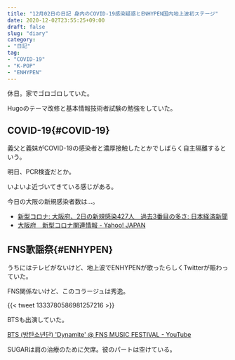```yaml
---
title: "12月02日の日記 身内のCOVID-19感染疑惑とENHYPEN国内地上波初ステージ"
date: 2020-12-02T23:55:25+09:00
draft: false
slug: "diary"
category:
- "日記"
tag:
- "COVID-19"
- "K-POP"
- "ENHYPEN"
---
```


休日。家でゴロゴロしていた。

Hugoのテーマ改修と基本情報技術者試験の勉強をしていた。

COVID-19{#COVID-19}
----

義父と義妹がCOVID-19の感染者と濃厚接触したとかでしばらく自主隔離するという。

明日、PCR検査だとか。

いよいよ近づいてきている感じがある。

今日の大阪の新規感染者数は...。

* [新型コロナ: 大阪府、2日の新規感染427人　過去3番目の多さ: 日本経済新聞](https://www.nikkei.com/article/DGXMZO66909810S0A201C2AC8000)
*  [大阪府　新型コロナ関連情報 - Yahoo! JAPAN](https://hazard.yahoo.co.jp/article/covid19osaka)

FNS歌謡祭{#ENHYPEN}
----

うちにはテレビがないけど、地上波でENHYPENが歌ったらしくTwitterが賑わっていた。

FNS関係ないけど、このコラージュは秀逸。

{{< tweet 1333780586981257216 >}}

BTSも出演していた。

[BTS (방탄소년단) 'Dynamite' @ FNS MUSIC FESTIVAL - YouTube](https://www.youtube.com/watch?v=YW7JVCiDgJk)

SUGARは肩の治療のために欠席。彼のパートは空けている。
